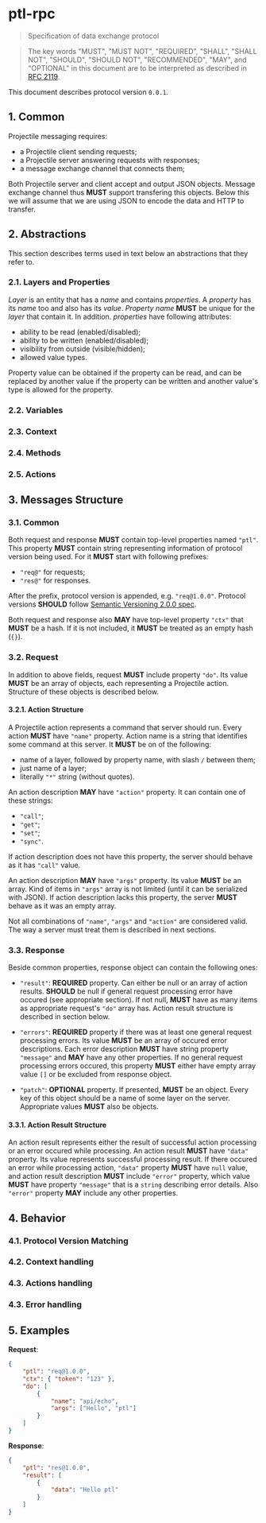 # ptl-rpc

> Specification of data exchange protocol

> The key words "MUST", "MUST NOT", "REQUIRED", "SHALL", "SHALL
> NOT", "SHOULD", "SHOULD NOT", "RECOMMENDED",  "MAY", and
> "OPTIONAL" in this document are to be interpreted as described in
> [RFC 2119](https://www.ietf.org/rfc/rfc2119.txt).

This document describes protocol version `0.0.1`.

## 1. Common

Projectile messaging requires:

- a Projectile client sending requests;
- a Projectile server answering requests with responses;
- a message exchange channel that connects them;

Both Projectile server and client accept and output JSON objects. Message
exchange channel thus **MUST** support transfering this objects. Below this we
will assume that we are using JSON to encode the data and HTTP to transfer.

## 2. Abstractions

This section describes terms used in text below an abstractions that they
refer to.

### 2.1. Layers and Properties

*Layer* is an entity that has a *name* and contains *properties*. A *property*
has its *name* too and also has its *value*. *Property* *name* **MUST** be
unique for the *layer* that contain it. In addition. *properties* have
following attributes:

- ability to be read (enabled/disabled);
- ability to be written (enabled/disabled);
- visibility from outside (visible/hidden);
- allowed value types.

Property value can be obtained if the property can be read, and can be replaced
by another value if the property can be written and another value's type is
allowed for the property.

### 2.2. Variables

### 2.3. Context

### 2.4. Methods

### 2.5. Actions

## 3. Messages Structure

### 3.1. Common

Both request and response **MUST** contain top-level properties named `"ptl"`.
This property **MUST** contain string representing information of protocol
version being used. For it **MUST** start with following prefixes:

- `"req@"` for requests;
- `"res@"` for responses.

After the prefix, protocol version is appended, e.g. `"req@1.0.0"`. Protocol
versions **SHOULD** follow
[Semantic Versioning 2.0.0 spec](https://semver.org/spec/v2.0.0.html).

Both request and response also **MAY** have top-level property `"ctx"` that
**MUST** be a hash. If it is not included, it **MUST** be treated as an empty
hash (`{}`).

### 3.2. Request

In addition to above fields, request **MUST** include property `"do"`. Its
value **MUST** be an array of objects, each representing a Projectile action.
Structure of these objects is described below.

#### 3.2.1. Action Structure

A Projectile action represents a command that server should run. Every action
**MUST** have `"name"` property. Action name is a string that identifies
some command at this server. It **MUST** be on of the following:

- name of a layer, followed by property name, with slash `/` between them;
- just name of a layer;
- literally `"*"` string (without quotes).

An action description **MAY** have `"action"` property. It can contain one of
these strings:

- `"call"`;
- `"get"`;
- `"set"`;
- `"sync"`.

If action description does not have this property, the server should behave as
it has `"call"` value.

An action description **MAY** have `"args"` property. Its value **MUST** be an
array. Kind of items in `"args"` array is not limited (until it can be
serialized with JSON). If action description lacks this property, the server
**MUST** behave as it was an empty array.

Not all combinations of `"name"`, `"args"` and `"action"` are considered valid.
The way a server must treat them is described in next sections.

### 3.3. Response

Beside common properties, response object can contain the following ones:

- `"result"`: **REQUIRED** property. Can either be null or an array of action
  results. **SHOULD** be null if general request processing error have occured
  (see appropriate section). If not null, **MUST** have as many items as
  appropriate request's `"do"` array has. Action result structure is described
  in section below.

- `"errors"`: **REQUIRED** property if there was at least one general request
  processing errors. Its value **MUST** be an array of occured error
  descriptions. Each error description **MUST** have string property
  `"message"` and **MAY** have any other properties. If no general request
  processing errors occured, this property **MUST** either have empty array
  value `[]` or be excluded from response object.

- `"patch"`: **OPTIONAL** property. If presented, **MUST** be an object. Every
  key of this object should be a name of some layer on the server. Appropriate
  values **MUST** also be objects.

#### 3.3.1. Action Result Structure

An action result represents either the result of successful action processing
or an error occured while processing. An action result **MUST** have `"data"`
property. Its value represents successful processing result. If there occured
an error while processing action, `"data"` property **MUST** have `null` value,
and action result description **MUST** include `"error"` property, which value
**MUST** have property `"message"` that is a `string`  describing error
details. Also `"error"` property **MAY** include any other properties.

## 4. Behavior

### 4.1. Protocol Version Matching

### 4.2. Context handling

### 4.3. Actions handling

### 4.3. Error handling

## 5. Examples

**Request**:

```json
{
    "ptl": "req@1.0.0",
    "ctx": { "token": "123" },
    "do": [
        {
            "name": "api/echo",
            "args": ["Hello", "ptl"]
        }
    ]
}
```

**Response**:

```json
{
    "ptl": "res@1.0.0",
    "result": [
        {
            "data": "Hello ptl"
        }
    ]
}
```

